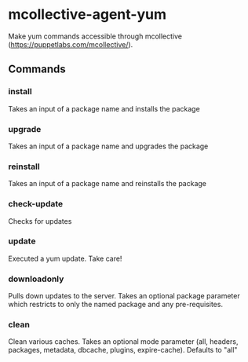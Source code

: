 mcollective-agent-yum
=====================

Make yum commands accessible through mcollective (https://puppetlabs.com/mcollective/).

Commands
--------

### install

Takes an input of a package name and installs the package 

### upgrade

Takes an input of a package name and upgrades the package 

### reinstall 

Takes an input of a package name and reinstalls the package

### check-update

Checks for updates 

### update

Executed a yum update. Take care!

### downloadonly

Pulls down updates to the server. Takes an optional package parameter which restricts to only the named package and any pre-requisites. 

### clean 

Clean various caches. Takes an optional mode parameter (all, headers, packages, metadata, dbcache, plugins, expire-cache). Defaults to "all"